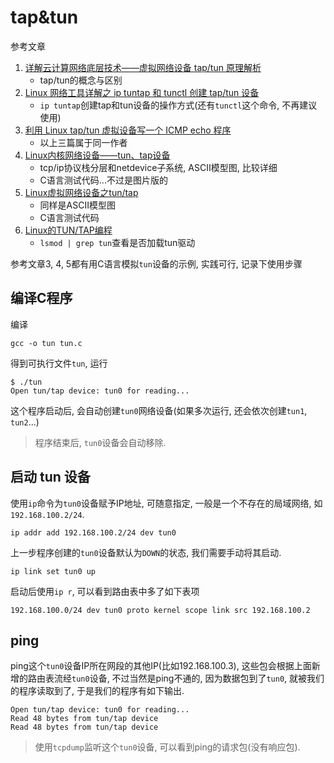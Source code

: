 # tap&tun

参考文章

1. [详解云计算网络底层技术——虚拟网络设备 tap/tun 原理解析](https://www.cnblogs.com/bakari/p/10450711.html)
    - tap/tun的概念与区别
2. [Linux 网络工具详解之 ip tuntap 和 tunctl 创建 tap/tun 设备](https://www.cnblogs.com/bakari/p/10449664.html)
    - `ip tuntap`创建tap和tun设备的操作方式(还有`tunctl`这个命令, 不再建议使用)
3. [利用 Linux tap/tun 虚拟设备写一个 ICMP echo 程序](https://www.cnblogs.com/bakari/p/10474600.html)
    - 以上三篇属于同一作者
4. [Linux内核网络设备——tun、tap设备](http://blog.nsfocus.net/linux-tun-tap/)
    - tcp/ip协议栈分层和netdevice子系统, ASCII模型图, 比较详细
    - C语言测试代码...不过是图片版的
5. [Linux虚拟网络设备之tun/tap](https://segmentfault.com/a/1190000009249039)
    - 同样是ASCII模型图
    - C语言测试代码
6. [Linux的TUN/TAP编程](http://blog.chinaunix.net/uid-317451-id-92474.html)
    - `lsmod | grep tun`查看是否加载tun驱动

参考文章3, 4, 5都有用C语言模拟`tun`设备的示例, 实践可行, 记录下使用步骤

## 编译C程序

编译

```
gcc -o tun tun.c
```

得到可执行文件`tun`, 运行

```log
$ ./tun
Open tun/tap device: tun0 for reading...
```

这个程序启动后, 会自动创建`tun0`网络设备(如果多次运行, 还会依次创建`tun1`, `tun2`...)

> 程序结束后, `tun0`设备会自动移除.

## 启动 tun 设备

使用`ip`命令为`tun0`设备赋予IP地址, 可随意指定, 一般是一个不存在的局域网络, 如`192.168.100.2/24`.

```
ip addr add 192.168.100.2/24 dev tun0
```

上一步程序创建的`tun0`设备默认为`DOWN`的状态, 我们需要手动将其启动.

```
ip link set tun0 up
```

启动后使用`ip r`, 可以看到路由表中多了如下表项

```
192.168.100.0/24 dev tun0 proto kernel scope link src 192.168.100.2
```

## ping

ping这个`tun0`设备IP所在网段的其他IP(比如192.168.100.3), 这些包会根据上面新增的路由表流经`tun0`设备, 不过当然是ping不通的, 因为数据包到了`tun0`, 就被我们的程序读取到了, 于是我们的程序有如下输出.

```
Open tun/tap device: tun0 for reading...
Read 48 bytes from tun/tap device
Read 48 bytes from tun/tap device
```

> 使用`tcpdump`监听这个`tun0`设备, 可以看到ping的请求包(没有响应包).

